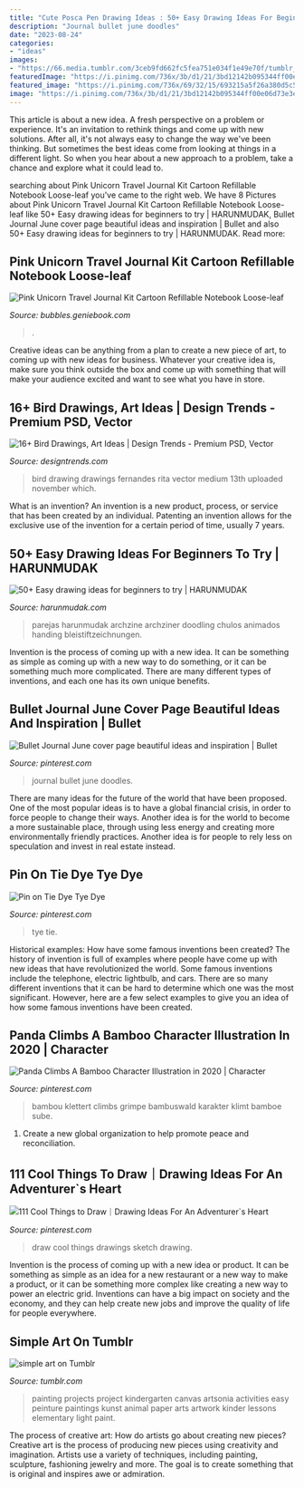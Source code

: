 ```yaml
---
title: "Cute Posca Pen Drawing Ideas : 50+ Easy Drawing Ideas For Beginners To Try"
description: "Journal bullet june doodles"
date: "2023-08-24"
categories:
- "ideas"
images:
- "https://66.media.tumblr.com/3ceb9fd662fc5fea751e034f1e49e70f/tumblr_nvk884m28p1qzhw90o1_500.jpg"
featuredImage: "https://i.pinimg.com/736x/3b/d1/21/3bd12142b095344ff00e06d73e3e8217.jpg"
featured_image: "https://i.pinimg.com/736x/69/32/15/693215a5f26a380d5c54154b7a9c7c2f.jpg"
image: "https://i.pinimg.com/736x/3b/d1/21/3bd12142b095344ff00e06d73e3e8217.jpg"
---
```



This article is about a new idea. A fresh perspective on a problem or experience. It's an invitation to rethink things and come up with new solutions. After all, it's not always easy to change the way we've been thinking. But sometimes the best ideas come from looking at things in a different light. So when you hear about a new approach to a problem, take a chance and explore what it could lead to.

	

		
searching about Pink Unicorn Travel Journal Kit Cartoon Refillable Notebook Loose-leaf you've came to the right web. We have 8 Pictures about Pink Unicorn Travel Journal Kit Cartoon Refillable Notebook Loose-leaf like 50+ Easy drawing ideas for beginners to try | HARUNMUDAK, Bullet Journal June cover page beautiful ideas and inspiration | Bullet and also 50+ Easy drawing ideas for beginners to try | HARUNMUDAK. Read more:
		
    
## Pink Unicorn Travel Journal Kit Cartoon Refillable Notebook Loose-leaf

<img loading=lazy src="https://my-test-11.slatic.net/p/1d9bc48da568a75cd1bfc757d149d0cd.jpg" onerror="this.onerror=null;this.src='https://tse1.mm.bing.net/th?id=OIP.kHq03Cc3p-0NOHm2B0sBHgHaHa&amp;pid=15.1';" alt="Pink Unicorn Travel Journal Kit Cartoon Refillable Notebook Loose-leaf">

_Source: bubbles.geniebook.com_

>. 

	

Creative ideas can be anything from a plan to create a new piece of art, to coming up with new ideas for business. Whatever your creative idea is, make sure you think outside the box and come up with something that will make your audience excited and want to see what you have in store.

    
## 16+ Bird Drawings, Art Ideas | Design Trends - Premium PSD, Vector

<img loading=lazy src="https://images.designtrends.com/wp-content/uploads/2016/11/19172442/Cute-Blue-Bird-Drawing.jpg" onerror="this.onerror=null;this.src='https://tse2.mm.bing.net/th?id=OIP.eNQvplmH4bC4TZzfU8d5zgHaKP&amp;pid=15.1';" alt="16+ Bird Drawings, Art Ideas | Design Trends - Premium PSD, Vector">

_Source: designtrends.com_

>bird drawing drawings fernandes rita vector medium 13th uploaded november which. 

	

What is an invention?
An invention is a new product, process, or service that has been created by an individual. Patenting an invention allows for the exclusive use of the invention for a certain period of time, usually 7 years.

    
## 50+ Easy Drawing Ideas For Beginners To Try | HARUNMUDAK

<img loading=lazy src="https://harunmudak.com/wp-content/uploads/2020/04/easy-drawing-ideas-for-beginners-34-577x1024.jpg" onerror="this.onerror=null;this.src='https://tse3.mm.bing.net/th?id=OIP.e775gANOo63klVheaA-DLQHaNJ&amp;pid=15.1';" alt="50+ Easy drawing ideas for beginners to try | HARUNMUDAK">

_Source: harunmudak.com_

>parejas harunmudak archzine archziner doodling chulos animados handing bleistiftzeichnungen. 

	

Invention is the process of coming up with a new idea. It can be something as simple as coming up with a new way to do something, or it can be something much more complicated. There are many different types of inventions, and each one has its own unique benefits.

    
## Bullet Journal June Cover Page Beautiful Ideas And Inspiration | Bullet

<img loading=lazy src="https://i.pinimg.com/736x/c4/56/e7/c456e70e5584c50bffd0b23492c2934e.jpg" onerror="this.onerror=null;this.src='https://tse2.mm.bing.net/th?id=OIP.KIiUf_4cNelJa6dQhdHqvAHaJ3&amp;pid=15.1';" alt="Bullet Journal June cover page beautiful ideas and inspiration | Bullet">

_Source: pinterest.com_

>journal bullet june doodles. 

	

There are many ideas for the future of the world that have been proposed. One of the most popular ideas is to have a global financial crisis, in order to force people to change their ways. Another idea is for the world to become a more sustainable place, through using less energy and creating more environmentally friendly practices. Another idea is for people to rely less on speculation and invest in real estate instead.

    
## Pin On Tie Dye Tye Dye

<img loading=lazy src="https://i.pinimg.com/736x/69/32/15/693215a5f26a380d5c54154b7a9c7c2f.jpg" onerror="this.onerror=null;this.src='https://tse1.mm.bing.net/th?id=OIP.wRcTHMMzKmMILt5oC_EeygHaMu&amp;pid=15.1';" alt="Pin on Tie Dye Tye Dye">

_Source: pinterest.com_

>tye tie. 

	

Historical examples: How have some famous inventions been created?
The history of invention is full of examples where people have come up with new ideas that have revolutionized the world. Some famous inventions include the telephone, electric lightbulb, and cars. There are so many different inventions that it can be hard to determine which one was the most significant. However, here are a few select examples to give you an idea of how some famous inventions have been created.

    
## Panda Climbs A Bamboo Character Illustration In 2020 | Character

<img loading=lazy src="https://i.pinimg.com/736x/0d/56/bf/0d56bf4ef5895211f558ad240665ca6b.jpg" onerror="this.onerror=null;this.src='https://tse4.mm.bing.net/th?id=OIP.l36K_0HAmJV6nYPLzdf-ygHaHa&amp;pid=15.1';" alt="Panda Climbs A Bamboo Character Illustration in 2020 | Character">

_Source: pinterest.com_

>bambou klettert climbs grimpe bambuswald karakter klimt bamboe sube. 

	

1. Create a new global organization to help promote peace and reconciliation.

    
## 111 Cool Things To Draw｜Drawing Ideas For An Adventurer`s Heart

<img loading=lazy src="https://i.pinimg.com/736x/3b/d1/21/3bd12142b095344ff00e06d73e3e8217.jpg" onerror="this.onerror=null;this.src='https://tse3.mm.bing.net/th?id=OIP.Yn7GE7rP24G3o-2mV_wN0QHaJP&amp;pid=15.1';" alt="111 Cool Things to Draw｜Drawing Ideas For An Adventurer`s Heart">

_Source: pinterest.com_

>draw cool things drawings sketch drawing. 

	

Invention is the process of coming up with a new idea or product. It can be something as simple as an idea for a new restaurant or a new way to make a product, or it can be something more complex like creating a new way to power an electric grid. Inventions can have a big impact on society and the economy, and they can help create new jobs and improve the quality of life for people everywhere.

    
## Simple Art On Tumblr

<img loading=lazy src="https://66.media.tumblr.com/3ceb9fd662fc5fea751e034f1e49e70f/tumblr_nvk884m28p1qzhw90o1_500.jpg" onerror="this.onerror=null;this.src='https://tse3.mm.bing.net/th?id=OIP.D4g9yPvjekk8FymN-4PiOgAAAA&amp;pid=15.1';" alt="simple art on Tumblr">

_Source: tumblr.com_

>painting projects project kindergarten canvas artsonia activities easy peinture paintings kunst animal paper arts artwork kinder lessons elementary light paint. 

	

The process of creative art: How do artists go about creating new pieces?
Creative art is the process of producing new pieces using creativity and imagination. Artists use a variety of techniques, including painting, sculpture, fashioning jewelry and more. The goal is to create something that is original and inspires awe or admiration.

